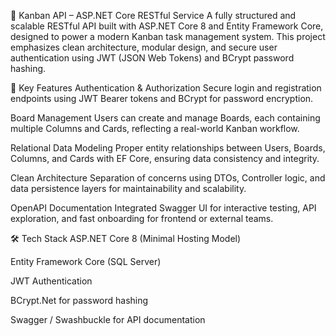📌 Kanban API – ASP.NET Core RESTful Service
A fully structured and scalable RESTful API built with ASP.NET Core 8 and Entity Framework Core, designed to power a modern Kanban task management system. This project emphasizes clean architecture, modular design, and secure user authentication using JWT (JSON Web Tokens) and BCrypt password hashing.

🧩 Key Features
Authentication & Authorization
Secure login and registration endpoints using JWT Bearer tokens and BCrypt for password encryption.

Board Management
Users can create and manage Boards, each containing multiple Columns and Cards, reflecting a real-world Kanban workflow.

Relational Data Modeling
Proper entity relationships between Users, Boards, Columns, and Cards with EF Core, ensuring data consistency and integrity.

Clean Architecture
Separation of concerns using DTOs, Controller logic, and data persistence layers for maintainability and scalability.

OpenAPI Documentation
Integrated Swagger UI for interactive testing, API exploration, and fast onboarding for frontend or external teams.

🛠️ Tech Stack
ASP.NET Core 8 (Minimal Hosting Model)

Entity Framework Core (SQL Server)

JWT Authentication

BCrypt.Net for password hashing

Swagger / Swashbuckle for API documentation
